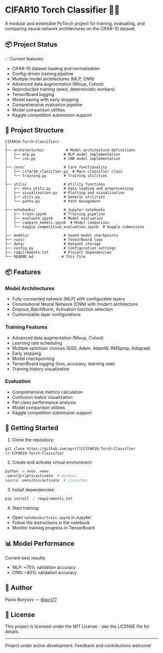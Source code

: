 # CIFAR10 Torch Classifier 🧠🔥

A modular and extensible PyTorch project for training, evaluating, and comparing neural network architectures on the CIFAR-10 dataset.

## 📦 Project Status

✅ Current features:
- CIFAR-10 dataset loading and normalization
- Config-driven training pipeline
- Multiple model architectures (MLP, CNN)
- Advanced data augmentation (Mixup, Cutout)
- Reproducible training (seed, deterministic workers)
- TensorBoard logging
- Model saving with early stopping
- Comprehensive evaluation pipeline
- Model comparison utilities
- Kaggle competition submission support

## 📁 Project Structure

```
CIFAR10-Torch-Classifier/
│
├── architectures/          # Model architecture definitions
│   ├── mlp.py             # MLP model implementation
│   └── cnn.py             # CNN model implementation
│
├── core/                  # Core functionality
│   ├── cifar10_classifier.py  # Main classifier class
│   └── training.py        # Training utilities
│
├── utils/                 # Utility functions
│   ├── data_utils.py      # Data loading and preprocessing
│   ├── visualization.py   # Plotting and visualization
│   ├── utils.py           # General utilities
│   └── paths.py           # Path management
│
├── notebooks/             # Jupyter notebooks
│   ├── train.ipynb        # Training pipeline
│   ├── evaluate.ipynb     # Model evaluation
│   ├── compare_models.ipynb  # Model comparison
│   └── kaggle_competition_evaluation.ipynb  # Kaggle submission
│
├── models/                # Saved model checkpoints
├── runs/                  # TensorBoard logs
├── data/                  # Dataset storage
├── config.py              # Configuration settings
├── requirements.txt       # Project dependencies
└── README.md             # This file
```

## 📦 Features

### Model Architectures
- Fully-connected network (MLP) with configurable layers
- Convolutional Neural Network (CNN) with modern architecture
- Dropout, BatchNorm, Activation function selection
- Customizable layer configurations

### Training Features
- Advanced data augmentation (Mixup, Cutout)
- Learning rate scheduling
- Multiple optimizer choices (SGD, Adam, AdamW, RMSprop, Adagrad)
- Early stopping
- Model checkpointing
- TensorBoard logging (loss, accuracy, learning rate)
- Training history visualization

### Evaluation
- Comprehensive metrics calculation
- Confusion matrix visualization
- Per-class performance analysis
- Model comparison utilities
- Kaggle competition submission support

## 🚀 Getting Started

1. Clone the repository:
```bash
git clone https://github.com/ayri77/CIFAR10-Torch-Classifier
cd CIFAR10-Torch-Classifier
```

2. Create and activate virtual environment:
```bash
python -m venv .venv
.venv\Scripts\activate  # Windows
source .venv/bin/activate  # Linux/Mac
```

3. Install dependencies:
```bash
pip install -r requirements.txt
```

4. Start training:
- Open `notebooks/train.ipynb` in Jupyter
- Follow the instructions in the notebook
- Monitor training progress in TensorBoard

## 📊 Model Performance

Current best results:
- MLP: ~75% validation accuracy
- CNN: ~80% validation accuracy

## 🧩 Author

Pavlo Borysov — [@ayri77](https://github.com/ayri77)

## 📝 License

This project is licensed under the MIT License - see the LICENSE file for details.

---

Project under active development. Feedback and contributions welcome!
